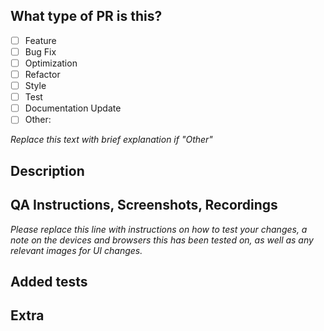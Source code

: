 
## What type of PR is this?

- [ ] Feature
- [ ] Bug Fix
- [ ] Optimization
- [ ] Refactor
- [ ] Style
- [ ] Test
- [ ] Documentation Update
- [ ] Other:

*Replace this text with brief explanation if "Other"*

## Description



## QA Instructions, Screenshots, Recordings

*Please replace this line with instructions on how to test your changes, a note
on the devices and browsers this has been tested on, as well as any relevant
images for UI changes.*

## Added tests



## Extra

